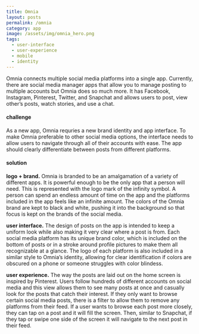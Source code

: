 ```yaml
---
title: Omnia
layout: posts
permalink: /omnia
category: app
image: /assets/img/omnia_hero.png
tags:
  - user-interface
  - user-experience
  - mobile
  - identity
---
```

Omnia connects multiple social media platforms into a single app. Currently, there are social media manager apps that allow you to manage posting to multiple accounts but Omnia does so much more. It has Facebook, Instagram, Pinterest, Twitter, and Snapchat and allows users to post, view other’s posts, watch stories, and use a chat.

#### challenge

As a new app, Omnia requries a new brand identity and app interface. To make Omnia preferable to other social media options, the interface needs to allow users to navigate through all of their accounts with ease. The app should clearly differentiate between posts from different platforms.

#### solution

**logo + brand.** Omnia is branded to be an amalgamation of a variety of different apps. It is powerful enough to be the only app that a person will need. This is represented with the logo mark of the infinity symbol. A person can spend an endless amount of time on the app and the platforms included in the app feels like an infinite amount. The colors of the Omnia brand are kept to black and white, pushing it into the background so that focus is kept on the brands of the social media.

**user interface.** The design of posts on the app is intended to keep a uniform look while also making it very clear where a post is from. Each social media platform has its unique brand color, which is included on the bottom of posts or in a stroke around profile pictures to make them all recognizable at a glance. The logo of each platform is also included in a similar style to Omnia’s identity, allowing for clear identification if colors are obscured on a phone or someone struggles with color blindess.

**user experience.** The way the posts are laid out on the home screen is inspired by Pinterest. Users follow hundreds of different accounts on social media and this view allows them to see many posts at once and casually look for the posts that catch their interest. If they only want to browse certain social media posts, there is a filter to allow them to remove any platforms from their feed. If a user wants to browse each post more closely, they can tap on a post and it will fill the screen. Then, similar to Snapchat, if they tap or swipe one side of the screen it will navigate to the next post in their feed.